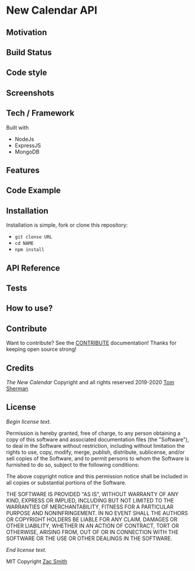 # New Calendar API

## Motivation

## Build Status

## Code style

## Screenshots

## Tech / Framework

Built with

- NodeJs
- ExpressJS
- MongoDB

## Features

## Code Example

## Installation

Installation is simple, fork or clone this repository:

- `git clonse URL`
- `cd NAME`
- `npm install`

## API Reference

## Tests

## How to use?

## Contribute

Want to contribute? See the [CONTRIBUTE](https://github.com/mrzacsmith/new-calendar-be/blob/master/CONTRIBUTE.md) documentation! Thanks for keeping open source strong!

## Credits

_The New Calendar_ Copyright and all rights reserved 2019-2020 [Tom Sherman]()

## License

_Begin license text._

Permission is hereby granted, free of charge, to any person obtaining a copy of this software and associated documentation files (the "Software"), to deal in the Software without restriction, including without limitation the rights to use, copy, modify, merge, publish, distribute, sublicense, and/or sell copies of the Software, and to permit persons to whom the Software is furnished to do so, subject to the following conditions:

The above copyright notice and this permission notice shall be included in all copies or substantial portions of the Software.

THE SOFTWARE IS PROVIDED "AS IS", WITHOUT WARRANTY OF ANY KIND, EXPRESS OR IMPLIED, INCLUDING BUT NOT LIMITED TO THE WARRANTIES OF MERCHANTABILITY, FITNESS FOR A PARTICULAR PURPOSE AND NONINFRINGEMENT. IN NO EVENT SHALL THE AUTHORS OR COPYRIGHT HOLDERS BE LIABLE FOR ANY CLAIM, DAMAGES OR OTHER LIABILITY, WHETHER IN AN ACTION OF CONTRACT, TORT OR OTHERWISE, ARISING FROM, OUT OF OR IN CONNECTION WITH THE SOFTWARE OR THE USE OR OTHER DEALINGS IN THE SOFTWARE.

_End license text._

MIT Copyright [Zac Smith](https://github.com/mrzacsmith)
